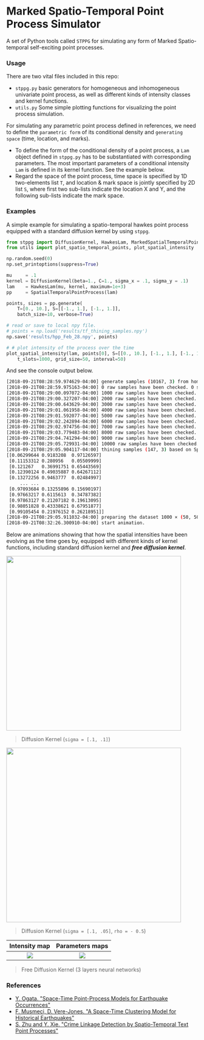 Marked Spatio-Temporal Point Process Simulator
===

A set of Python tools called `STPPG` for simulating any form of Marked Spatio-temporal self-exciting point processes. 

### Usage

There are two vital files included in this repo: 

- `stppg.py` basic generators for homogeneous and inhomogeneous univariate point process, as well as different kinds of intensity classes and kernel functions.
- `utils.py` Some simple plotting functions for visualizing the point process simulation.

For simulating any parametric point process defined in references, we need to define the `parametric form` of its conditional density  and `generating space` (time, location, and marks). 

- To define the form of the conditional density of a point process, a `Lam` object defined in `stppg.py` has to be substantiated with corresponding parameters. The most important parameters of a conditional intensity `Lam` is defined in its kernel function. See the example below.
- Regard the space of the point process, time space is specified by 1D two-elements list `T`, and location & mark space is jointly specified by 2D list `S`, where first two sub-lists indicate the location X and Y, and the following sub-lists indicate the mark space.  

### Examples

A simple example for simulating a spatio-temporal hawkes point process equipped with a standard diffusion kernel by using `stppg`.
```python
from stppg import DiffusionKernel, HawkesLam, MarkedSpatialTemporalPointProcess
from utils import plot_spatio_temporal_points, plot_spatial_intensity

np.random.seed(0)
np.set_printoptions(suppress=True)

mu     = .1
kernel = DiffusionKernel(beta=1., C=1., sigma_x = .1, sigma_y = .1)
lam    = HawkesLam(mu, kernel, maximum=1e+3)
pp     = SpatialTemporalPointProcess(lam)

points, sizes = pp.generate(
    T=[0., 10.], S=[[-1., 1.], [-1., 1.]], 
    batch_size=10, verbose=True)

# read or save to local npy file.
# points = np.load('results/tf_thining_samples.npy')
np.save('results/hpp_Feb_28.npy', points)

# # plot intensity of the process over the time
plot_spatial_intensity(lam, points[0], S=[[0., 10.], [-1., 1.], [-1., 1.]],
    t_slots=1000, grid_size=50, interval=50)
```

And see the console output below.
```bash
[2018-09-21T08:28:59.974629-04:00] generate samples (10167, 3) from homogeneous poisson point process
[2018-09-21T08:28:59.975163-04:00] 0 raw samples have been checked. 0 samples have been retained.
[2018-09-21T08:29:00.097072-04:00] 1000 raw samples have been checked. 1 samples have been retained.
[2018-09-21T08:29:00.327207-04:00] 2000 raw samples have been checked. 11 samples have been retained.
[2018-09-21T08:29:00.643629-04:00] 3000 raw samples have been checked. 21 samples have been retained.
[2018-09-21T08:29:01.061958-04:00] 4000 raw samples have been checked. 51 samples have been retained.
[2018-09-21T08:29:01.592077-04:00] 5000 raw samples have been checked. 71 samples have been retained.
[2018-09-21T08:29:02.242894-04:00] 6000 raw samples have been checked. 88 samples have been retained.
[2018-09-21T08:29:02.974756-04:00] 7000 raw samples have been checked. 100 samples have been retained.
[2018-09-21T08:29:03.779483-04:00] 8000 raw samples have been checked. 110 samples have been retained.
[2018-09-21T08:29:04.741294-04:00] 9000 raw samples have been checked. 128 samples have been retained.
[2018-09-21T08:29:05.729931-04:00] 10000 raw samples have been checked. 146 samples have been retained.
[2018-09-21T08:29:05.904117-04:00] thining samples (147, 3) based on Spatio-temporal Hawkes point process intensity with mu=0, beta=1 and Diffusion-type Kernel.
[[0.06299644 0.9183208  0.97126597]
 [0.11153312 0.280956   0.05509999]
 [0.121267   0.36991751 0.65443569]
 [0.12390124 0.49035887 0.64267112]
 [0.13272256 0.9463777  0.02484997]
     ... ...
 [0.97093684 0.13255896 0.15690197]
 [0.97663217 0.6115613  0.34787382]
 [0.97863127 0.21207182 0.19613095]
 [0.98051828 0.43338621 0.67951877]
 [0.99105454 0.21976152 0.26218951]]
[2018-09-21T08:29:05.911032-04:00] preparing the dataset 1000 × (50, 50) for plotting.
[2018-09-21T08:32:26.300910-04:00] start animation.
```

Below are animations showing that how the spatial intensities have been evolving as the time goes by, equipped with different kinds of kernel functions, including standard diffusion kernel and ***free diffusion kernel***.

<img width="460" height="460" src="https://github.com/meowoodie/Spatio-Temporal-Point-Process-Simulator/blob/master/results/stppg3.gif">

> Diffusion Kernel (`sigma = [.1, .1]`)

<img width="460" height="460" src="https://github.com/meowoodie/Spatio-Temporal-Point-Process-Simulator/blob/master/results/rotate-diffusion.gif">

> Diffusion Kernel (`sigma = [.1, .05]`, `rho = - 0.5`)

Intensity map              |  Parameters maps
:-------------------------:|:-------------------------:
![](https://github.com/meowoodie/Spatio-Temporal-Point-Process-Simulator/blob/master/results/free-diffusion.gif)  |  ![](https://github.com/meowoodie/Spatio-Temporal-Point-Process-Simulator/blob/master/results/kernel.png)

> Free Diffusion Kernel (3 layers neural networks)

### References

- [Y. Ogata. "Space-Time Point-Process Models for Earthquake Occurrences"](https://link.springer.com/article/10.1023/A:1003403601725)
- [F. Musmeci, D. Vere-Jones. "A Space-Time Clustering Model for Historical Earthquakes"](https://link.springer.com/content/pdf/10.1007%2FBF00048666.pdf)
- [S. Zhu and Y. Xie. "Crime Linkage Detection by Spatio-Temporal Text Point Processes"](https://arxiv.org/abs/1902.00440)
